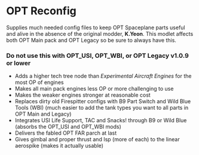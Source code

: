 # OPT Reconfig
Supplies much needed config files to keep OPT Spaceplane parts useful and alive in the absence of the original modder, **K.Yeon**.
This modlet affects both OPT Main pack and OPT Legacy so be sure to always have this.
### Do not use this with OPT_USI, OPT_WBI, or OPT Legacy v1.0.9 or lower

* Adds a higher tech tree node than *Experimental Aircraft Engines* for the most OP of engines
* Makes all main pack engines less OP or more challenging to use
* Makes the weaker engines stronger at reasonable cost
* Replaces dirty old Firespitter configs with B9 Part Switch and Wild Blue Tools (WBI) (much easier to add the tank types you want to all parts in OPT Main and Legacy)
* Integrates USI Life Support, TAC and Snacks! through B9 or Wild Blue (absorbs the OPT_USI and OPT_WBI mods)
* Delivers the fabled OPT FAR parch at last
* Gives gimbal and proper thrust and Isp (more of each) to the linear aerospike (makes it actually usable)